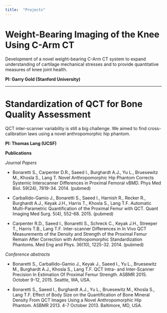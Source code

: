 ```yaml
---
title:  "Projects"
---
```



# Weight-Bearing Imaging of the Knee Using C-Arm CT 
Development of a novel weight-bearing C-Arm CT system to expand understanding of cartilage mechanical stresses and to provide quantitative measures of knee joint health.

**PI: Garry Gold (Stanford University)**

---

# Standardization of QCT for Bone Quality Assessment
QCT inter-scanner variability is still a big challenge. We aimed to find cross-calibration laws using a novel anthropomorphic hip phantom.

**PI: Thomas Lang (UCSF)**

**Publications**

_Journal Papers_
* Bonaretti S., Carpenter D.R., Saeed I., Burghardt A.J., Yu L., Bruesewitz M., Khosla S., Lang T. Novel Anthropomorphic Hip Phantom Corrects Systemic Interscanner Differences in Proximal Femoral vBMD. Phys Med Biol. 59(24), 7819-34. 2014. (﻿pubmed﻿)

* Carballido-Gamio J., Bonaretti S., Saeed I., Harnish R., Recker R., Burghardt A.J., Keyak J.H., Harris T., Khosla S., Lang T.F. Automatic Multi-Parametric Quantification of the Proximal Femur with QCT. Quant Imaging Med Surg. 5(4), 552-68. 2015. (pubmed)  
* Carpenter R.D., Saeed I., Bonaretti S., Schreck C., Keyak J.H., Streeper T., Harris T.B., Lang T.F. Inter-scanner Differences in In Vivo QCT Measurements of the Density and Strength of the Proximal Femur Remain After Correction with Anthropomorphic Standardization Phantoms. Med Eng and Phys. 36(10), 1225-32. 2014. (﻿pubmed)

_Conference abstracts_
* Bonaretti S., Carballido-Gamio J., Keyak J., Saeed I., Yu L., Bruesewitz M., Burghardt A.J., Khosla S., Lang T.F. QCT Intra- and Inter-Scanner Precision In Estimation Of Proximal Femur Strength. ASBMR 2015. October 9-12, 2015. Seattle, WA, USA. 

* Bonaretti S., Saeed I., Burghardt A.J., Yu L., Bruesewitz M., Khosla S., Lang T.F. Effect of Body Size on the Quantification of Bone Mineral Density From QCT Images Using a Novel Anthropomorphic Hip Phantom. ASBMR 2013. 4-7 October 2013. Baltimore, MD, USA.
